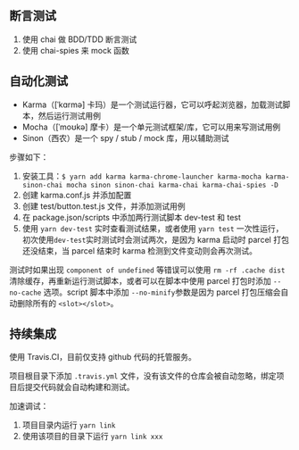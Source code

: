 ## 断言测试

1. 使用 chai 做 BDD/TDD 断言测试
2. 使用 chai-spies 来 mock 函数

## 自动化测试

- Karma（[ˈkɑrmə] 卡玛）是一个测试运行器，它可以呼起浏览器，加载测试脚本，然后运行测试用例
- Mocha（[ˈmoʊkə] 摩卡）是一个单元测试框架/库，它可以用来写测试用例
- Sinon（西农）是一个 spy / stub / mock 库，用以辅助测试

步骤如下：

1.  安装工具：`$ yarn add karma karma-chrome-launcher karma-mocha karma-sinon-chai mocha sinon sinon-chai karma-chai karma-chai-spies -D`
2.  创建 karma.conf.js 并添加配置
3.  创建 test/button.test.js 文件，并添加测试用例
4.  在 package.json/scripts 中添加两行测试脚本 dev-test 和 test
5.  使用 `yarn dev-test` 实时查看测试结果，或者使用 `yarn test` 一次性运行，初次使用`dev-test`实时测试时会测试两次，是因为 karma 启动时 parcel 打包还没结束，当 parcel 结束时 karma 检测到文件变动则会再次测试。

测试时如果出现 `component of undefined` 等错误可以使用 `rm -rf .cache dist` 清除缓存，再重新运行测试脚本，或者可以在脚本中使用 parcel 打包时添加 `--no-cache` 选项。script 脚本中添加 `--no-minify`参数是因为 parcel 打包压缩会自动删除所有的 `<slot></slot>`。

## 持续集成

使用 Travis.CI，目前仅支持 github 代码的托管服务。

项目根目录下添加 `.travis.yml` 文件，没有该文件的仓库会被自动忽略，绑定项目后提交代码就会自动构建和测试。

加速调试：

1. 项目目录内运行 `yarn link`
2. 使用该项目的目录下运行 `yarn link xxx`
